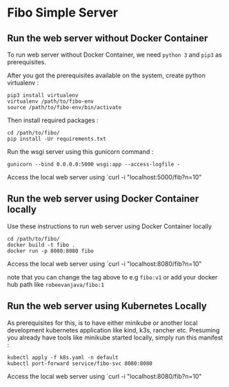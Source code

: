 # Fibo Simple Server

## Run the web server without Docker Container

To run web server without Docker Container, we need `python 3` and `pip3` as prerequisites.

After you got the prerequisites available on the system, create python virtualenv :

```
pip3 install virtualenv
virtualenv /path/to/fibo-env
source /path/to/fibo-env/bin/activate
```

Then install required packages :

```
cd /path/to/fibo/
pip install -Ur requirements.txt
```

Run the wsgi server using this gunicorn command :

```
gunicorn --bind 0.0.0.0:5000 wsgi:app --access-logfile -
```

Access the local web server using `curl -i "localhost:5000/fib?n=10"

## Run the web server using Docker Container locally

Use these instructions to run web server using Docker Container locally

```
cd /path/to/fibo/
docker build -t fibo .
docker run -p 8080:8080 fibo
```

Access the local web server using `curl -i "localhost:8080/fib?n=10"

note that you can change the tag above to e.g `fibo:v1` or add your docker hub path like `robeevanjava/fibo:1`

## Run the web server using Kubernetes Locally

As prerequisites for this, is to have either minikube or another local development kubernetes application like kind, k3s, rancher etc.
Presuming you already have tools like minikube started locally, simply run this manifest : 

```
kubectl apply -f k8s.yaml -n default
kubectl port-forward service/fibo-svc 8080:8080
```

Access the local web server using `curl -i "localhost:8080/fib?n=10" 



